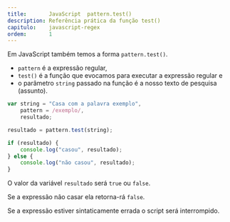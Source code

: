 ```yaml
---
title:       JavaScript  pattern.test()
description: Referência prática da função test()
capitulo:    javascript-regex
ordem:       1
---
```


Em JavaScript também temos a forma `pattern.test()`.

- `pattern` é a expressão regular,
- `test()` é a função que evocamos para executar a expressão regular e
- o parâmetro `string` passado na função é a nosso texto de pesquisa (assunto).

```javascript
var string = "Casa com a palavra exemplo",
    pattern = /exemplo/,
    resultado;

resultado = pattern.test(string);

if (resultado) {
    console.log("casou", resultado);
} else {
    console.log("não casou", resultado);
}
```

O valor da variável `resultado` será `true` ou `false`.

Se a expressão não casar ela retorna-rá `false`.

Se a expressão estiver sintaticamente errada o script será interrompido.

